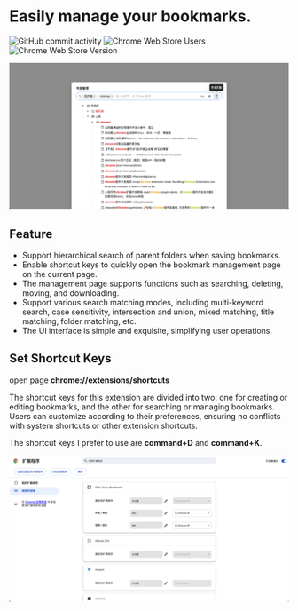# Easily manage your bookmarks.

![GitHub commit activity](https://img.shields.io/github/commit-activity/y/dolov/chrome-easy-bookmark)
![Chrome Web Store Users](https://img.shields.io/chrome-web-store/users/cpmbahpdempdojecdoihgdakbjgkfcgm)
![Chrome Web Store Version](https://img.shields.io/chrome-web-store/v/cpmbahpdempdojecdoihgdakbjgkfcgm)

![img](./screenshorts/WX20240511-171249@2x.png)


## Feature

<!-- - 保存书签时支持父级文件夹的树级搜索
- 支持在当前页面快捷键打开书签管理页
- 管理页支持搜索、删除、移动、下载等
- 支持多种搜索匹配模式，多关键字搜索、大小写、交集并集、混合匹配、标题匹配、文件夹匹配等
- UI 界面简洁精致，简化用户操作 -->
- Support hierarchical search of parent folders when saving bookmarks.
- Enable shortcut keys to quickly open the bookmark management page on the current page.
- The management page supports functions such as searching, deleting, moving, and downloading.
- Support various search matching modes, including multi-keyword search, case sensitivity, intersection and union, mixed matching, title matching, folder matching, etc.
- The UI interface is simple and exquisite, simplifying user operations.

## Set Shortcut Keys
open page **chrome://extensions/shortcuts**

<!-- 该扩展的快捷键分为两个，一个是新建或编辑书签，一个是搜索或管理书签。使用者可以根据自己的喜好进行设置，不要与系统快捷键或其他扩展快捷键冲突即可。我喜欢使用的快捷键是 command+D 和 command+K。 -->

The shortcut keys for this extension are divided into two: one for creating or editing bookmarks, and the other for searching or managing bookmarks. Users can customize according to their preferences, ensuring no conflicts with system shortcuts or other extension shortcuts. 

The shortcut keys I prefer to use are <b>command+D</b> and <b>command+K</b>.

![img](./screenshorts/WX20240511-163418@2x.png)
